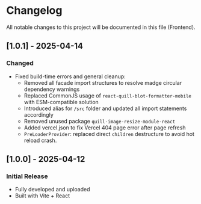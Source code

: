 # Changelog

All notable changes to this project will be documented in this file (Frontend).

## [1.0.1] - 2025-04-14

### Changed

- Fixed build-time errors and general cleanup:
  - Removed all facade import structures to resolve madge circular dependency warnings
  - Replaced CommonJS usage of `react-quill-blot-formatter-mobile` with ESM-compatible solution
  - Introduced alias for `/src` folder and updated all import statements accordingly
  - Removed unused package `quill-image-resize-module-react`
  - Added vercel.json to fix Vercel 404 page error after page refresh
  - `PreLoaderProvider`: replaced direct `children` destructure to avoid hot reload crash.

## [1.0.0] - 2025-04-12

### Initial Release

- Fully developed and uploaded
- Built with Vite + React
